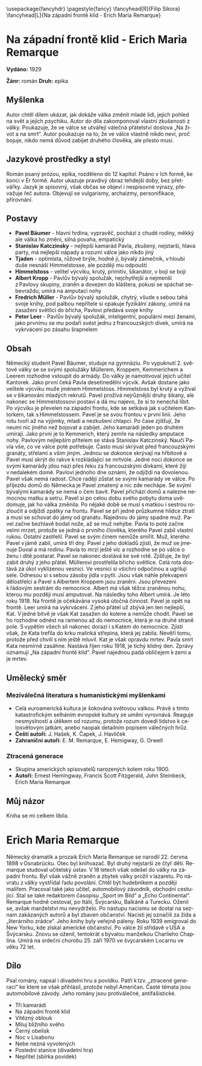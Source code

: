 ﻿---
#title: "Na západní frontě klid - Erich Maria Remarque"
author: Filip Sikora
fontfamily: times
date: 19-10-2019
lang: cs
geometry: [a4paper, bindingoffset=0mm, inner=30mm, outer=30mm, top=30mm, bottom=30mm]
classoption: [notitlepage, onecolumn]
header-includes: |
	\usepackage{fancyhdr}
	\pagestyle{fancy}
	\fancyhead[R]{Filip Sikora}
	\fancyhead[L]{Na západní frontě klid - Erich Maria Remarque}
---

# Na západní frontě klid - Erich Maria Remarque

**Vydáno:** 1929

**Žánr:** román **Druh:** epika

## Myšlenka

Autor chtěl dílem ukázat, jak dokáže válka změnit mladé lidi, jejich pohled na svět a jejich psychiku. Autor do díla zakomponoval vlastní zkušenosti z války. Poukazuje, že ve válce se utvářejí válečná přátelství doslova „Na život a na smrt“. Autor poukazuje na to, že ve válce vlastně nikdo neví, proč bojuje, nikdo nemá důvod zabíjet druhého člověka, ale přesto musí.

## Jazykové prostředky a styl

Román psaný prózou, epika, rozděleno do 12 kapitol. Psáno v Ich formě, ke konci v Er formě. Autor ukazuje pravdivý obraz tehdejší doby, bez přetvářky. Jazyk je spisovný, však občas se objeví i nespisovné výrazy, převažuje řeč autora. Objevují se vulgarismy, archaizmy, personifikace, přirovnání.

## Postavy

- **Pavel Bäumer** - hlavní hrdina, vypravěč, pochází z chudé rodiny, měkký ale válka ho změní, silná povaha, empatický
- **Stanislav Katczinsky** - nejlepší kamarád Pavla, zkušený, nejstarší, hlava party, má nejlepší nápady a rozumí válce jako nikdo jiný
- **Tjaden** - optimista, růžové brýle, hodně jí, bývalý zámečník, v hloubi duše nesnáší Himmelstosse, ale později mu odpouští
- **Himmelstoss** - velitel výcviku, krutý, primitiv, šikanátor, v boji se bojí
- **Albert Kropp** - Pavlův bývalý spolužák, nejchytřejší a nejmenší z Pavlovy skupiny, zraněn a dovezen do kláštera, pokusí se spáchat sebevraždu, umírá na amputaci nohy
- **Fredrich Müller** - Pavlův bývalý spolužák, chytrý, všude s sebou tahá svoje knihy, pod palbou nepřítele si opakuje fyzikální zákony, umírá na zasažení světlicí do břicha, Pavlovi předává svoje knihy
- **Peter Leer** - Pavlův bývalý spolužák, inteligentní, populární mezi ženami, jako prvnímu se mu podaří svést jednu z francouzských dívek, umírá na vykrvácení po zásahu šrapnelem

## Obsah

Německý student Pavel Bäumer, studuje na gymnáziu. Po vypuknutí 2. světové války se se svými spolužáky Müllerem, Kroppem, Kemmerichem a Leerem rozhodne vstoupit do armády. Do války je namotivoval jejich učitel Kantorek. Jako první čeká Pavla desetinedělní výcvik. Avšak dostane jako velitele výcviku muže jménem Himmelstoss. Himmelstoss byl krutý a vyžíval se v šikanování mladých rekrutů. Pavel prožívá nejrůznější druhy šikany, ale nakonec se Himmelstossovi postaví a dá mu najevo, že si to nenechá líbit. Po výcviku je převelen na západní frontu, kde se setkává jak s učitelem Kantorkem, tak s Himmelstossem. Pavel je se svou frontou v první linii. Jeho rotu tvoří až na výjimky, mladí a nezkušení chlapci. Po čase zjišťují, že neumí nic jiného než bojovat a zabíjet. Jeho kamarádi jeden po druhém umírají. Jako první je to Kemmerich, který zemře na následky amputace nohy. Pavlovým nejlepším přítelem se stává Stanislav Katczinský. Naučí Pavla vše, co ve válce poté potřebuje. Často musí skrývat před francouzskými granáty, střelami a vším jiným. Jednou se dokonce skrývají na hřbitově a Pavel musí skrýt do rakve k rozkládající se mrtvole. Jedné noci dokonce se svými kamarády jdou nazí přes řeku za francouzskými dívkami, které žijí v nedalekém domě. Pavlovi jednoho dne oznámí, že odjíždí na dovolenou. Pavel však nemá radost. Chce raději zůstat se svými kamarády ve válce. Po příjezdu domů do Německa je Pavel zmatený a nic zde nechápe. Se svými bývalými kamarády se nemá o čem bavit. Pavel přichází domů a nalezne nemocnou matku a setru. Pavel si po celou dobu svého pobytu doma uvědomuje, jak ho válka změnila. Po nějaké době se musí s matkou i sestrou rozloučit a odjíždí zpátky na frontu. Pavel se při jedné průzkumné hlídce ztratí a musí se schovat do jámy od granátu. Najednou do jámy spadne muž. Pavel začne bezhlavě bodat nože, až se muž nehýbe. Pavla to poté začne velmi mrzet, protože se jedná o prvního člověka, kterého Pavel zabil vlastní rukou. Ostatní zastřelil. Pavel se svým činem nemůže smířit. Muž, kterého Pavel v jámě zabil, umírá tři dny. Pavel z jeho dokladů zjistí, že muž se jmenuje Duval a má rodinu. Pavla to mrzí ještě víc  a rozhodne se po válce o ženu i dítě postarat. Pavel se nakonec dostává ke své rotě. Zjišťuje, že byl zabit druhý z jeho přátel. Müllerovi prostřelila břicho světlice. Celá rota dostává za úkol vyklizenou vesnici. Ve vesnici si všichni odpočinou a ugrilují sele. Odnesou si s sebou zásoby jídla v pytli. Jsou však náhle překvapeni dělostřelci a Pavel s Albertem Kroppem jsou zraněni. Jsou převezeni k řádovým sestrám do nemocnice. Albert má však těžce zraněnou nohu, kterou mu později musí amputovat. Na následky toho Albert umírá. Je léto roku 1918. Na frontě je očekávána vysoká útočná činnost. Pavel je opět na frontě. Leer umírá na vykrvácení. Z jeho přátel už zbývá jen ten nejlepší, Kat. V jedné bitvě je však Kat zasažen do kolene a nemůže chodit. Pavel se ho rozhodne odnést na ramenou až do nemocnice, která je na druhé straně pole. S vypětím všech sil nakonec dorazí i s Katem do nemocnice. Zjistí však, že Kata trefila do krku malinká střepina, která jej zabila. Nevěří tomu, protože před chvílí s ním ještě mluvil. Kat je však opravdu mrtev. Pavla smrt Kata nesmírně zasáhne. Nastává říjen roku 1918, je tichý klidný den. Zprávy oznamují „Na západní frontě klid“. Pavel najednou padá obličejem k zemi a je mrtev.

## Umělecký směr

### Meziválečná literatura s humanistickými myšlenkami
- Celá euroamerická kultura je šokována světovou válkou. Právě s tímto katastrofickým selháním evropské kultury se umění vyrovnává. Reaguje nesmyslností a útěkem od rozumu, protože rozum dovedl lidstvo k celosvětovým jatkám, anebo naopak detailním popisem válečných hrůz. 
- **Čeští autoři:** J. Hašek, K. Čapek, J. Havlíček
- **Zahraniční autoři:** E. M. Remarque, E. Hemigway, G. Orwell

### Ztracená generace
- Skupina amerických spisovatelů narozených kolem roku 1900.
- **Autoři:** Ernest Hemingway, Francis Scott Fitzgerald, John Steinbeck, Erich Maria Remarque

## Můj názor

Kniha se mi celkem líbila.

# Erich Maria Remarque

Německý dramatik a prozaik Erich Maria Remarque se narodil 22. června 1898 v Osnabrücku. Otec byl knihvazač. Byl druhý nejstarší ze čtyř dětí. Remarque studoval učitelský ústav. V 18 letech však odešel do války na západní frontu. Byl však vážně zraněn a zbytek války prožil v lazaretu. Po návratu z války vystřídal řadu povolání. Chtěl být hudebníkem a později malířem. Pracoval také jako učitel, automobilový závodník, obchodní cestující. Stal se také redaktorem časopisu „Sport im Bild“ a „Echo Continental“. Remarque hodně cestoval, po Itálii, Švýcarsku, Balkáně a Turecku. Oženil se, avšak manželství mu nevydrželo. Po nástupu nacismu se dostal na seznam zakázaných autorů a byl zbaven občanství. Nacisti jej označili za žida a „literárního zrádce“. Jeho knihy byly veřejně páleny. Roku 1939 emigroval do New Yorku, kde získal americké občanství. Po válce žil střídavě v USA a Švýcarsku. Znovu se oženil, tentokrát s bývalou manželkou Charlieho Chaplina. Umírá na srdeční chorobu 25. září 1970 ve švýcarském Locarnu ve věku 72 let.

## Dílo

Psal romány, napsal i divadelní hru a povídku. Patří k tzv. „ztracené generaci“ ke které se však přihlásil, protože nebyl Američan. Časté témata jsou automobilové závody. Jeho romány jsou protiválečné, antifašistické.

- Tři kamarádi
- Na západní frontě klid
- Vítězný oblouk
- Miluj bližního svého
- Černý obelisk
- Noc v Lisabonu
- Nebe nezná vyvolených
- Poslední stanice (divadelní hra)
- Nepřítel (sbírka povídek)